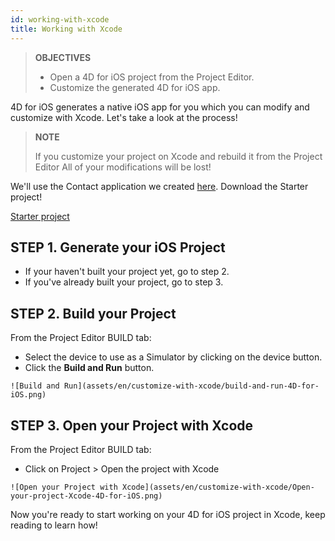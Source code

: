 ```yaml
---
id: working-with-xcode
title: Working with Xcode
---
```


> **OBJECTIVES**
>
> * Open a 4D for iOS project from the Project Editor.
> * Customize the generated 4D for iOS app.

4D for iOS generates a native iOS app for you which you can modify and customize with Xcode. Let's take a look at the process!

> **NOTE**
>
>If you customize your project on Xcode and rebuild it from the Project Editor All of your modifications will be lost!


We'll use the Contact application we created [here](contact-app.html). 
Download the Starter project!

<div style= {{ textAlign: "center", marginTop: "20px", marginBottom: "20px" }}>
<a className="button button--primary"
href="../assets/en/customize-with-xcode/ContactStarter.zip">Starter project</a>
</div>

## STEP 1. Generate your iOS Project

* If your haven't built your project yet, go to step 2.
* If you've already built your project, go to step 3.

## STEP 2. Build your Project

From the Project Editor BUILD tab:

* Select the device to use as a Simulator by clicking on the device button.
* Click the **Build and Run** button.

```![Build and Run](assets/en/customize-with-xcode/build-and-run-4D-for-iOS.png)```

## STEP 3. Open your Project with Xcode

From the Project Editor BUILD tab:

* Click on Project > Open the project with Xcode

```![Open your Project with Xcode](assets/en/customize-with-xcode/Open-your-project-Xcode-4D-for-iOS.png)```

Now you're ready to start working on your 4D for iOS project in Xcode, keep reading to learn how!